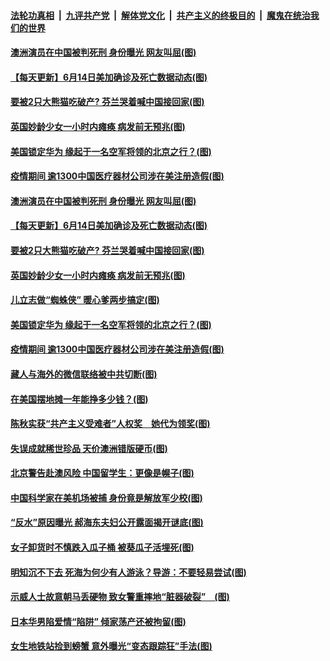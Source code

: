 

####  [法轮功真相](../../../../basic/blob/master/README.md?t=06151102) &nbsp;|&nbsp; [九评共产党](../../../../9ping.md/blob/master/README.md?t=06151102) &nbsp;|&nbsp; [解体党文化](../../../../jtdwh.md/blob/master/README.md?t=06151102)  &nbsp;|&nbsp; [共产主义的终极目的](../../../../gczydzjmd.md/blob/master/README.md?t=06151102) &nbsp;|&nbsp; [魔鬼在统治我们的世界](../../../../mgztzwmdsj.md/blob/master/README.md?t=06151102) 

#### [澳洲演员在中国被判死刑 身份曝光 网友叫屈(图)](../pages/p3/936566.md?t=06151102) 

#### [【每天更新】6月14日美加确诊及死亡数据动态(图)](../pages/p3/935173.md?t=06151102) 

#### [要被2只大熊猫吃破产? 芬兰哭着喊中国接回家(图)](../pages/p3/936456.md?t=06151102) 

#### [英国妙龄少女一小时内瘫痪 病发前无预兆(图)](../pages/p3/936559.md?t=06151102) 

#### [美国锁定华为 缘起于一名空军将领的北京之行？(图)](../pages/p3/936464.md?t=06151102) 

#### [疫情期间 逾1300中国医疗器材公司涉在美注册造假(图)](../pages/p3/936463.md?t=06151102) 

#### [澳洲演员在中国被判死刑 身份曝光 网友叫屈(图)](../pages/p3/936566.md?t=06151102) 

#### [【每天更新】6月14日美加确诊及死亡数据动态(图)](../pages/p3/935173.md?t=06151102) 

#### [要被2只大熊猫吃破产? 芬兰哭着喊中国接回家(图)](../pages/p3/936456.md?t=06151102) 

#### [英国妙龄少女一小时内瘫痪 病发前无预兆(图)](../pages/p3/936559.md?t=06151102) 

#### [儿立志做“蜘蛛侠” 暖心爹两步搞定(图)](../pages/p3/936497.md?t=06151102) 

#### [美国锁定华为 缘起于一名空军将领的北京之行？(图)](../pages/p3/936464.md?t=06151102) 

#### [疫情期间 逾1300中国医疗器材公司涉在美注册造假(图)](../pages/p3/936463.md?t=06151102) 

#### [藏人与海外的微信联络被中共切断(图)](../pages/p3/936459.md?t=06151102) 

#### [在美国摆地摊一年能挣多少钱？(图)](../pages/p3/936457.md?t=06151102) 

#### [陈秋实获“共产主义受难者”人权奖　她代为领奖(图)](../pages/p3/936455.md?t=06151102) 

#### [失误成就稀世珍品 天价澳洲错版硬币(图)](../pages/p3/936364.md?t=06151102) 

#### [北京警告赴澳风险 中国留学生：更像是幌子(图)](../pages/p3/936341.md?t=06151102) 

#### [中国科学家在美机场被捕 身份竟是解放军少校(图)](../pages/p3/936370.md?t=06151102) 

#### [“反水”原因曝光 郝海东夫妇公开露面揭开谜底(图)](../pages/p3/936366.md?t=06151102) 

#### [女子卸货时不慎跌入瓜子桶 被葵瓜子活埋死(图)](../pages/p3/936363.md?t=06151102) 

#### [明知沉不下去 死海为何少有人游泳？导游：不要轻易尝试(图)](../pages/p3/936332.md?t=06151102) 


#### [示威人士故意朝马丢硬物 致女警重摔地“脏器破裂”　(图)](../pages/p3/936258.md?t=06151102) 

#### [日本华男陷爱情“陷阱” 倾家荡产还被拘留(图)](../pages/p3/936226.md?t=06151102) 

#### [女生地铁站捡到螃蟹 意外曝光“变态跟踪狂”手法(图)](../pages/p3/936215.md?t=06151102) 

